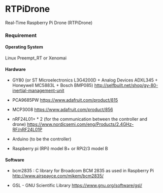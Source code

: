 # RTPiDrone
Real-Time Raspberry Pi Drone (RTPiDrone)

### Requirement ###

#### Operating System ###

Linux Preempt_RT or Xenomai

#### Hardware ####

- GY80 (or ST Microelectronics L3G4200D + Analog Devices ADXL345 + Honeywell MC5883L + Bosch BMP085)
  http://selfbuilt.net/shop/gy-80-inertial-management-unit

- PCA9685PW
  https://www.adafruit.com/product/815

- MCP3008
  https://www.adafruit.com/product/856

- nRF24L01+ * 2 (for the communication between the controller and drone)
  https://www.nordicsemi.com/eng/Products/2.4GHz-RF/nRF24L01P

- Arduino (to be the controller)

- Raspberry pi (RPi) model B+ or RPi2/3 model B

#### Software ####

- bcm2835 : C library for Broadcom BCM 2835 as used in Raspberry Pi 
  http://www.airspayce.com/mikem/bcm2835/

- GSL - GNU Scientific Library
  https://www.gnu.org/software/gsl/
